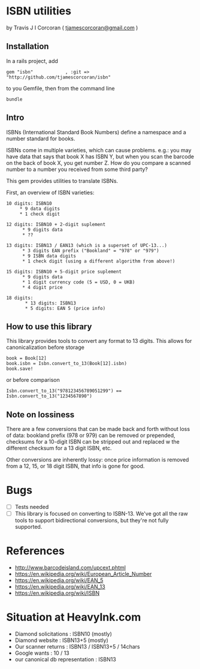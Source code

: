 # ISBN utilities
by Travis J I Corcoran  ( tjamescorcoran@gmail.com )

## Installation

In a rails project, add

    gem "isbn"            , :git => "http://github.com/tjamescorcoran/isbn"

to you Gemfile, then from the command line

    bundle

## Intro

ISBNs (International Standard Book Numbers) define a namespace and
a number standard for books.

ISBNs come in multiple varieties, which can cause problems. e.g.:
you may have data that says that book X has ISBN Y, but when you
scan the barcode on the back of book X, you get number Z.  How do
you compare a scanned number to a number you received from some
third party?

This gem provides utilities to translate ISBNs.

First, an overview of ISBN varieties:

	10 digits: ISBN10
		 * 9 data digits
		 * 1 check digit

	12 digits: ISBN10 + 2-digit suplement
		  * 9 digits data
		  * ??

	13 digits: ISBN13 / EAN13 (which is a superset of UPC-13...)
		  * 3 digits EAN prefix ("Bookland" = "978" or "979")
		  * 9 ISBN data digits
		  * 1 check digit (using a different algorithm from above!)

	15 digits: ISBN10 + 5-digit price suplement
		  * 9 digits data
		  * 1 digit currency code (5 = USD, 0 = UKB)
		  * 4 digit price

	18 digits:
		   * 13 digits: ISBN13
		   * 5 digits: EAN 5 (price info)

## How to use this library


This library provides tools to convert any format to 13 digits. This
allows for canonicalization before storage

	book = Book[12]
	book.isbn = Isbn.convert_to_13(Book[12].isbn)
	book.save!

or before comparison

    Isbn.convert_to_13("978123456789051299") == Isbn.convert_to_13("1234567890")

## Note on lossiness

There are a few conversions that can be made back and forth without
loss of data: bookland prefix (978 or 979) can be removed or
prepended, checksums for a 10-digit ISBN can be stripped out and
replaced w the different checksum for a 13 digit ISBN, etc.

Other conversions are inherently lossy: once price information is
removed from a 12, 15, or 18 digit ISBN, that info is gone for good.

# Bugs

* [ ] Tests needed
* [ ] This library is focused on converting to ISBN-13. We've got all the raw tools to support bidirectional conversions, but they're not fully supported.

# References

* http://www.barcodeisland.com/upcext.phtml
* https://en.wikipedia.org/wiki/European_Article_Number
* https://en.wikipedia.org/wiki/EAN_5
* https://en.wikipedia.org/wiki/EAN_13
* https://en.wikipedia.org/wiki/ISBN


# Situation at HeavyInk.com

* Diamond solicitations           : ISBN10   (mostly)
* Diamond website                 : ISBN13+5 (mostly)
* Our scanner returns             : ISBN13 / ISBN13+5 / 14chars
* Google wants                    : 10 / 13
* our canonical db representation : ISBN13

